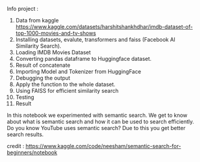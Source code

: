 Info project :

1. Data from kaggle https://www.kaggle.com/datasets/harshitshankhdhar/imdb-dataset-of-top-1000-movies-and-tv-shows
2. Installing datasets, evalute, transformers and faiss (Facebook AI Similarity Search).
3. Loading IMDB Movies Dataset
4. Converting pandas dataframe to Huggingface dataset.
5. Result of concatenate
6. Importing Model and Tokenizer from HuggingFace
7. Debugging the output
8. Apply the function to the whole dataset.
9. Using FAISS for efficient similarity search
10. Testing
11. Result

In this notebook we experimented with semantic search. We get to know about what is semantic search and how it can be used to search efficiently. Do you know YouTube uses semantic search? Due to this you get better search results.

credit : https://www.kaggle.com/code/neesham/semantic-search-for-beginners/notebook
